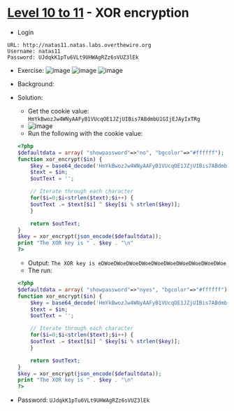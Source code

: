 # [Level 10 to 11](https://overthewire.org/wargames/natas/natas11.html) - XOR encryption

- Login
```
URL: http://natas11.natas.labs.overthewire.org
Username: natas11
Password: UJdqkK1pTu6VLt9UHWAgRZz6sVUZ3lEk
```
- Exercise:
![image](https://github.com/user-attachments/assets/8da7b4bd-60aa-4e93-b26f-d3f22abb3025)
![image](https://github.com/user-attachments/assets/7c223439-5835-4c91-8017-020bd66edae4)
![image](https://github.com/user-attachments/assets/f7293283-27d3-4400-900d-8c4667e21c8b)

- Background:
- Solution:
  - Get the cookie value: `HmYkBwozJw4WNyAAFyB1VUcqOE1JZjUIBis7ABdmbU1GIjEJAyIxTRg`
  - ![image](https://github.com/user-attachments/assets/1a88c2b7-0fc0-4603-944c-7229e11cb20e)
  - Run the following with the cookie value:
  ```php
  <?php  
  $defaultdata = array( "showpassword"=>"no", "bgcolor"=>"#ffffff");
  function xor_encrypt($in) {
      $key = base64_decode('HmYkBwozJw4WNyAAFyB1VUcqOE1JZjUIBis7ABdmbU1GIjEJAyIxTRg%3D');
      $text = $in;
      $outText = '';
  
      // Iterate through each character
      for($i=0;$i<strlen($text);$i++) {
      $outText .= $text[$i] ^ $key[$i % strlen($key)];
      }
  
      return $outText;
  }  
  $key = xor_encrypt(json_encode($defaultdata));  
  print "The XOR key is " . $key . "\n"
  ?>
  ```
  - Output: `The XOR key is eDWoeDWoeDWoeDWoeDWoeDWoeDWoeDWoeDWoeDWoe`
  - The run:
  ```php
  <?php  
  $defaultdata = array( "showpassword"=>"nyes", "bgcolor"=>"#ffffff");
  function xor_encrypt($in) {
      $key = base64_decode('HmYkBwozJw4WNyAAFyB1VUcqOE1JZjUIBis7ABdmbU1GIjEJAyIxTRg%3D');
      $text = $in;
      $outText = '';
  
      // Iterate through each character
      for($i=0;$i<strlen($text);$i++) {
      $outText .= $text[$i] ^ $key[$i % strlen($key)];
      }
  
      return $outText;
  }  
  $key = xor_encrypt(json_encode($defaultdata));  
  print "The XOR key is " . $key . "\n"
  ?>
  ```
- Password: `UJdqkK1pTu6VLt9UHWAgRZz6sVUZ3lEk`
